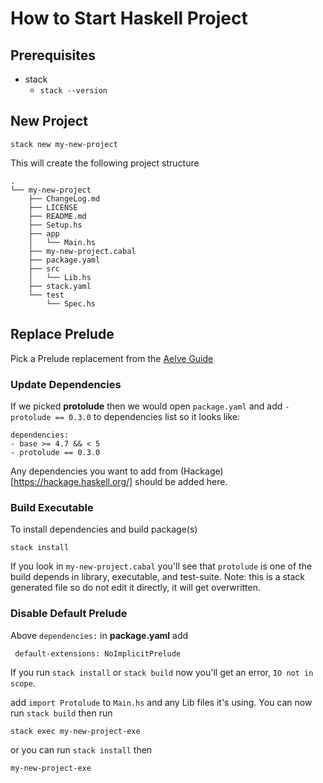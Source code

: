 # How to Start Haskell Project

## Prerequisites
- stack
    * `stack --version`


## New Project

    stack new my-new-project

This will create the following project structure
```
.
└── my-new-project
    ├── ChangeLog.md
    ├── LICENSE
    ├── README.md
    ├── Setup.hs
    ├── app
    │   └── Main.hs
    ├── my-new-project.cabal
    ├── package.yaml
    ├── src
    │   └── Lib.hs
    ├── stack.yaml
    └── test
        └── Spec.hs
```

## Replace Prelude

Pick a Prelude replacement from the [Aelve Guide](https://guide.aelve.com/haskell/alternative-preludes-zr69k1hc)

### Update Dependencies

If we picked **protolude** then we would open `package.yaml` and add `- protolude == 0.3.0` to dependencies list so it looks like:

    dependencies:
    - base >= 4.7 && < 5
    - protolude == 0.3.0

Any dependencies you want to add from (Hackage)[https://hackage.haskell.org/] should be added here.

### Build Executable

To install dependencies and build package(s)

    stack install

If you look in `my-new-project.cabal` you'll see that `protolude` is one of the build depends in library, executable, and test-suite. Note: this is a stack generated file so do not edit it directly, it will get overwritten.

### Disable Default Prelude

Above `dependencies:` in **package.yaml** add

     default-extensions: NoImplicitPrelude

If you run `stack install` or `stack build` now you'll get an error, `IO not in scope`.

add `import Protolude` to `Main.hs` and any Lib files it's using. You can now run `stack build` then run

    stack exec my-new-project-exe

or you can run `stack install` then

    my-new-project-exe
